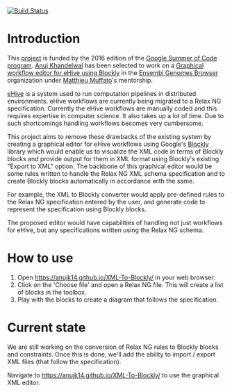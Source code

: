 [![Build Status](https://travis-ci.org/anujk14/XML-To-Blockly.svg?branch=master)](https://travis-ci.org/anujk14/XML-To-Blockly)

# Introduction

This [project](https://anujk14.github.io/XML-To-Blockly/) is funded by the 2016 edition of the [Google Summer of Code program](https://summerofcode.withgoogle.com/).
[Anuj Khandelwal](https://github.com/anujk14/) has been selected to work on a [Graphical workflow editor for eHive using Blockly](https://summerofcode.withgoogle.com/projects/#5041231054766080) in the [Ensembl Genomes Browser](https://summerofcode.withgoogle.com/organizations/6373155673210880/) organization under [Matthieu Muffato](www.ebi.ac.uk/~muffato/)'s mentorship.

[eHive](https://github.com/Ensembl/ensembl-hive) is a system used to run computation pipelines in distributed environments. eHive workflows are currently being migrated to a Relax NG specification. Currently the eHive workflows are manually coded and this requires expertise in computer science. It also takes up a lot of time. Due to such shortcomings handling workflows becomes very cumbersome.

This project aims to remove these drawbacks of the existing system by creating a graphical editor for eHive workflows using Google's [Blockly](https://developers.google.com/blockly/) library which would enable us to visualize the XML code in terms of Blockly blocks and provide output for them in XML format using Blockly's existing "Export to XML" option. The backbone of this graphical editor would be some rules written to handle the Relax NG XML schema specification and to create Blockly blocks automatically in accordance with the same.

For example, the XML to Blockly converter would apply pre-defined rules to the Relax NG specification entered by the user, and generate code to represent the specification using Blockly blocks.

The proposed editor would have capabilities of handling not just workflows for eHive, but any specifications written using the Relax NG schema.

# How to use

1. Open https://anujk14.github.io/XML-To-Blockly/ in your web browser.
5. Click on the 'Choose file' and open a Relax NG file. This will create a list of blocks in the toolbox.
6. Play with the blocks to create a diagram that follows the specification.

# Current state

We are still working on the conversion of Relax NG rules to Blockly blocks and constraints.
Once this is done, we'll add the ability to import / export XML files (that follow the specification).

Navigate to https://anujk14.github.io/XML-To-Blockly/ to use the graphical XML editor.

